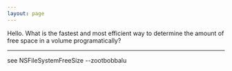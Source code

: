 ```yaml
---
layout: page
---
```


Hello.  What is the fastest and most efficient way to determine the amount of free space in a volume programatically?

----

see NSFileSystemFreeSize --zootbobbalu
